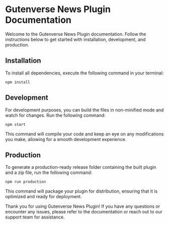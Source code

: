 # Gutenverse News Plugin Documentation

Welcome to the Gutenverse News Plugin documentation. Follow the instructions below to get started with installation, development, and production.

## Installation

To install all dependencies, execute the following command in your terminal:

```properties
npm install
````

## Development

For development purposes, you can build the files in non-minified mode and watch for changes. Run the following command:

```properties
npm start
````

This command will compile your code and keep an eye on any modifications you make, allowing for a smooth development experience.

## Production

To generate a production-ready release folder containing the built plugin and a zip file, run the following command:

```properties
npm run production
````

This command will package your plugin for distribution, ensuring that it is optimized and ready for deployment.

Thank you for using Gutenverse News Plugin! If you have any questions or encounter any issues, please refer to the documentation or reach out to our support team for assistance.
